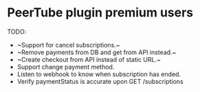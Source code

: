 # PeerTube plugin premium users

TODO:
* ~Support for cancel subscriptions.~
* ~Remove payments from DB and get from API instead.~
* ~Create checkout from API instead of static URL.~
* Support change payment method.
* Listen to webhook to know when subscription has ended.
* Verify paymentStatus is accurate upon GET /subscriptions
